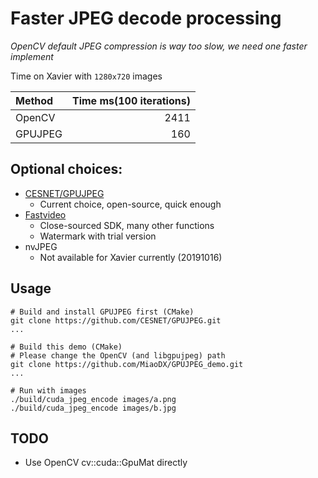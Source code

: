# Faster JPEG decode processing

*OpenCV default JPEG compression is way too slow, we need one faster implement*

Time on Xavier with `1280x720` images

| Method | Time ms(100 iterations) |
| :-----| ----: | 
| OpenCV | 2411  |
| GPUJPEG | 160  |


## Optional choices:

* [CESNET/GPUJPEG](https://github.com/CESNET/GPUJPEG.git) 
  - Current choice, open-source, quick enough
* [Fastvideo](https://www.fastcompression.com/)
  - Close-sourced SDK, many other functions
  - Watermark with trial version
* nvJPEG
  - Not available for Xavier currently (20191016)

## Usage

``` vi
# Build and install GPUJPEG first (CMake)
git clone https://github.com/CESNET/GPUJPEG.git
...

# Build this demo (CMake)
# Please change the OpenCV (and libgpujpeg) path
git clone https://github.com/MiaoDX/GPUJPEG_demo.git
...

# Run with images
./build/cuda_jpeg_encode images/a.png
./build/cuda_jpeg_encode images/b.jpg
```

## TODO

* Use OpenCV cv::cuda::GpuMat directly
